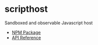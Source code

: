 # scripthost

Sandboxed and observable Javascript host

* [NPM Package](https://www.npmjs.com/package/scripthost)
* [API Reference](https://github.com/mwikstrom/scripthost/blob/master/docs/scripthost.md)

